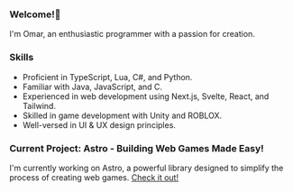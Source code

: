 ### Welcome!👋 

I'm Omar, an enthusiastic programmer with a passion for creation.

### Skills
- Proficient in TypeScript, Lua, C#, and Python.
- Familiar with Java, JavaScript, and C.
- Experienced in web development using Next.js, Svelte, React, and Tailwind.
- Skilled in game development with Unity and ROBLOX.
- Well-versed in UI & UX design principles.

### Current Project: Astro - Building Web Games Made Easy!
I'm currently working on Astro, a powerful library designed to simplify the process of creating web games. [Check it out!](https://github.com/r0xly/Astro) 
